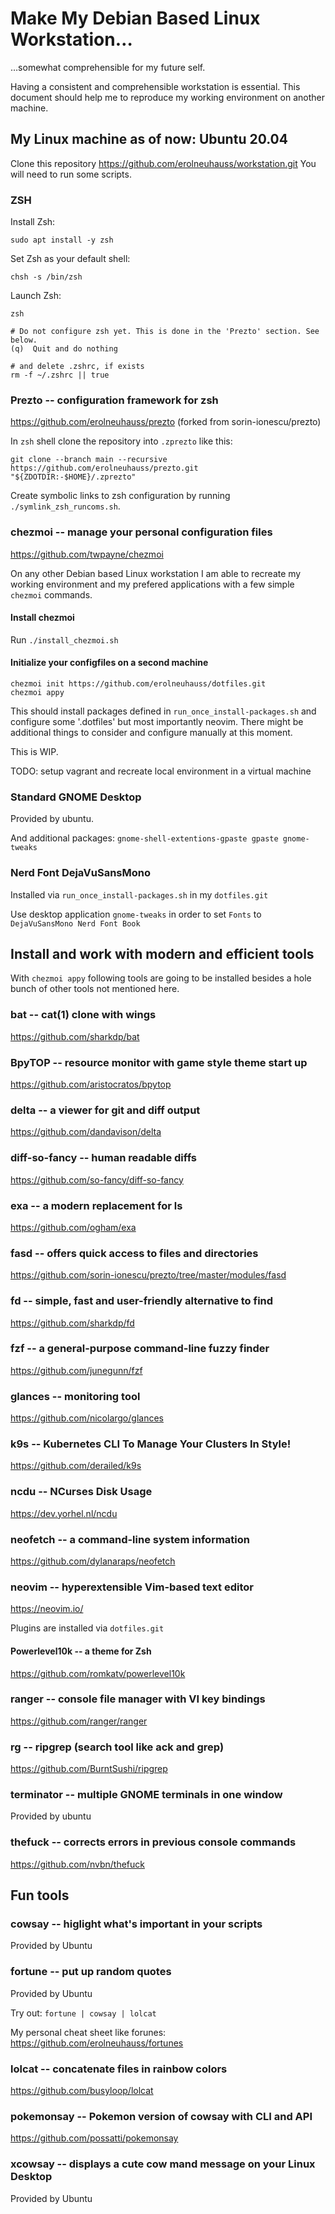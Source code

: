 # Make My Debian Based Linux Workstation…
…somewhat comprehensible for my future self.

Having a consistent and comprehensible workstation is essential.
This document should help me to reproduce my working environment on another
machine.


## My Linux machine as of now: Ubuntu 20.04
Clone this repository https://github.com/erolneuhauss/workstation.git
You will need to run some scripts.

### ZSH
Install Zsh:
```console
sudo apt install -y zsh
```

Set Zsh as your default shell:
```console
chsh -s /bin/zsh
```

Launch Zsh:
```console
zsh

# Do not configure zsh yet. This is done in the 'Prezto' section. See below.
(q)  Quit and do nothing

# and delete .zshrc, if exists
rm -f ~/.zshrc || true
```

### Prezto -- configuration framework for zsh
https://github.com/erolneuhauss/prezto (forked from sorin-ionescu/prezto)

In `zsh` shell clone the repository into `.zprezto` like this:
```console
git clone --branch main --recursive https://github.com/erolneuhauss/prezto.git "${ZDOTDIR:-$HOME}/.zprezto"
```

Create symbolic links to zsh configuration by running `./symlink_zsh_runcoms.sh`.

### chezmoi -- manage your personal configuration files
https://github.com/twpayne/chezmoi

On any other Debian based Linux workstation I am able to recreate my working
environment and my prefered applications with a few simple `chezmoi` commands.

#### Install chezmoi
Run `./install_chezmoi.sh`

#### Initialize your configfiles on a second machine
```console
chezmoi init https://github.com/erolneuhauss/dotfiles.git
chezmoi appy
```

This should install packages defined in `run_once_install-packages.sh` and
configure some '.dotfiles' but most importantly neovim.
There might be additional things to
consider and configure manually at this moment.

This is WIP.

TODO: setup vagrant and recreate local environment in a virtual machine

### Standard GNOME Desktop
Provided by ubuntu.

And additional packages:
`gnome-shell-extentions-gpaste gpaste gnome-tweaks`


### Nerd Font DejaVuSansMono
Installed via `run_once_install-packages.sh` in my `dotfiles.git`

Use desktop application `gnome-tweaks` in order to set `Fonts` to
`DejaVuSansMono Nerd Font Book`


## Install and work with modern and efficient tools
With `chezmoi appy` following tools are going to be installed besides a hole
bunch of other tools not mentioned here.

### bat -- cat(1) clone with wings
https://github.com/sharkdp/bat


### BpyTOP -- resource monitor with game style theme start up
https://github.com/aristocratos/bpytop


### delta -- a viewer for git and diff output
https://github.com/dandavison/delta


### diff-so-fancy -- human readable diffs
https://github.com/so-fancy/diff-so-fancy


### exa -- a modern replacement for ls
https://github.com/ogham/exa


### fasd -- offers quick access to files and directories
https://github.com/sorin-ionescu/prezto/tree/master/modules/fasd


### fd -- simple, fast and user-friendly alternative to find
https://github.com/sharkdp/fd


### fzf -- a general-purpose command-line fuzzy finder
https://github.com/junegunn/fzf


### glances -- monitoring tool
https://github.com/nicolargo/glances


### k9s -- Kubernetes CLI To Manage Your Clusters In Style!
https://github.com/derailed/k9s


### ncdu -- NCurses Disk Usage
https://dev.yorhel.nl/ncdu


### neofetch -- a command-line system information
https://github.com/dylanaraps/neofetch


### neovim -- hyperextensible Vim-based text editor
https://neovim.io/

Plugins are installed via `dotfiles.git`


#### Powerlevel10k -- a theme for Zsh
https://github.com/romkatv/powerlevel10k


### ranger -- console file manager with VI key bindings
https://github.com/ranger/ranger


### rg -- ripgrep (search tool like ack and grep)
https://github.com/BurntSushi/ripgrep


### terminator -- multiple GNOME terminals in one window
Provided by ubuntu


### thefuck -- corrects errors in previous console commands
https://github.com/nvbn/thefuck


## Fun tools
### cowsay -- higlight what's important in your scripts
Provided by Ubuntu


### fortune -- put up random quotes
Provided by Ubuntu

Try out: `fortune | cowsay | lolcat`

My personal cheat sheet like forunes: https://github.com/erolneuhauss/fortunes


### lolcat -- concatenate files in rainbow colors
https://github.com/busyloop/lolcat


### pokemonsay -- Pokemon version of cowsay with CLI and API
https://github.com/possatti/pokemonsay


### xcowsay -- displays a cute cow mand message on your Linux Desktop
Provided by Ubuntu

